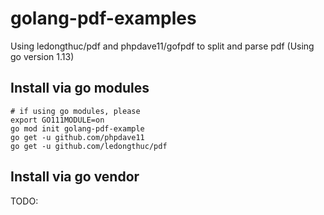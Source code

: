 # golang-pdf-examples
Using ledongthuc/pdf and phpdave11/gofpdf to split and parse pdf (Using go version 1.13)

## Install via go modules
```
# if using go modules, please
export GO111MODULE=on
go mod init golang-pdf-example
go get -u github.com/phpdave11
go get -u github.com/ledongthuc/pdf
```

## Install via go vendor
TODO:
